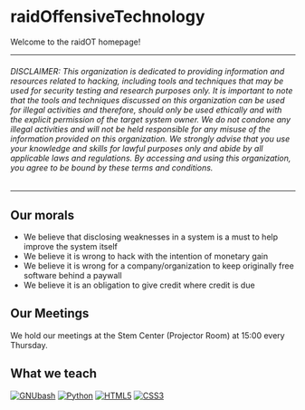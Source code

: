 # raidOffensiveTechnology
Welcome to the raidOT homepage!

---
###### DISCLAIMER: This organization is dedicated to providing information and resources related to hacking, including tools and techniques that may be used for security testing and research purposes only. It is important to note that the tools and techniques discussed on this organization can be used for illegal activities and therefore, should only be used ethically and with the explicit permission of the target system owner. We do not condone any illegal activities and will not be held responsible for any misuse of the information provided on this organization. We strongly advise that you use your knowledge and skills for lawful purposes only and abide by all applicable laws and regulations. By accessing and using this organization, you agree to be bound by these terms and conditions.
---

## Our morals
- We believe that disclosing weaknesses in a system is a must to help improve the system itself
- We believe it is wrong to hack with the intention of monetary gain
- We believe it is wrong for a company/organization to keep originally free software behind a paywall
- We believe it is an obligation to give credit where credit is due

## Our Meetings
We hold our meetings at the Stem Center (Projector Room) at 15:00 every Thursday.

## What we teach
<a href='https://github.com/shivamkapasia0' target="_blank"><img alt='GNUbash' src='https://img.shields.io/badge/Bash-100000?style=for-the-badge&logo=GNUbash&logoColor=white&labelColor=black&color=black'/></a> <a href='https://github.com/shivamkapasia0' target="_blank"><img alt='Python' src='https://img.shields.io/badge/Python-100000?style=for-the-badge&logo=Python&logoColor=white&labelColor=black&color=black'/></a> <a href='https://github.com/shivamkapasia0' target="_blank"><img alt='HTML5' src='https://img.shields.io/badge/HTML-100000?style=for-the-badge&logo=HTML5&logoColor=white&labelColor=black&color=black'/></a> <a href='https://github.com/shivamkapasia0' target="_blank"><img alt='CSS3' src='https://img.shields.io/badge/Css-100000?style=for-the-badge&logo=CSS3&logoColor=white&labelColor=black&color=black'/></a>

